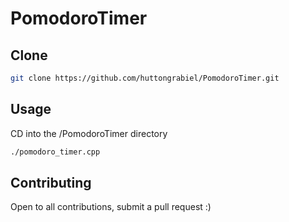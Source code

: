 # PomodoroTimer

## Clone

```bash
git clone https://github.com/huttongrabiel/PomodoroTimer.git
```

## Usage

CD into the /PomodoroTimer directory

```bash
./pomodoro_timer.cpp
```

## Contributing
Open to all contributions, submit a pull request :)
